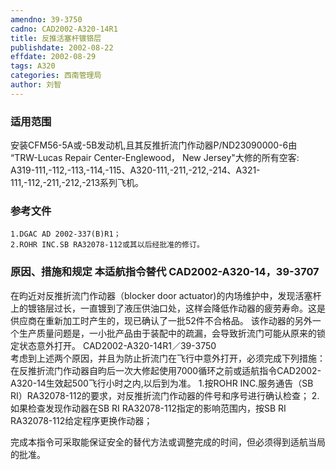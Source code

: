 ```yaml
---
amendno: 39-3750
cadno: CAD2002-A320-14R1
title: 反推活塞杆镀铬层
publishdate: 2002-08-22
effdate: 2002-08-29
tags: A320
categories: 西南管理局
author: 刘智
---
```


### 适用范围 
安装CFM56-5A或-5B发动机,且其反推折流门作动器P/ND23090000-6由 “TRW-Lucas Repair Center-Englewood， New Jersey"大修的所有空客:
A319-111,-112,-113,-114,-115、A320-111,-211,-212,-214、A321-111,-112,-211,-212,-213系列飞机。

### 参考文件
    1.DGAC AD 2002-337(B)R1；
    2.ROHR INC.SB RA32078-112或其以后经批准的修订。


### 原因、措施和规定 本适航指令替代 CAD2002-A320-14，39-3707
 在昀近对反推折流门作动器（blocker door actuator)的内场维护中，发现活塞杆上的镀铬层过长，一直镀到了液压供油口处，这样会降低作动器的疲劳寿命。这是供应商在重新加工时产生的，现已确认了一批52件不合格品。 
该作动器的另外一个生产质量问题是，一小批产品由于装配中的疏漏，会导致折流门可能从原来的锁定状态意外打开。 
  CAD2002-A320-14R1／39-3750   
考虑到上述两个原因，并且为防止折流门在飞行中意外打开，必须完成下列措施： 在反推折流门作动器自昀后一次大修起使用7000循环之前或适航指令CAD2002-A320-14生效起500飞行小时之内,以后到为准。 
1.按ROHR 
INC.服务通告（SB RI）RA32078-112的要求，对反推折流门作动器的件号和序号进行确认检查； 
2.
如果检查发现作动器在SB RI RA32078-112指定的影响范围内，按SB RI RA32078-112给定程序更换作动器； 

完成本指令可采取能保证安全的替代方法或调整完成的时间，但必须得到适航当局的批准。
